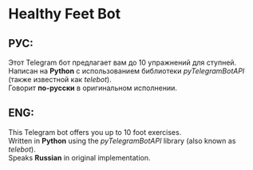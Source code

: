 # Healthy Feet Bot
## РУС:
Этот Telegram бот предлагает вам до 10 упражнений для ступней.\
Написан на **Python** с использованием библиотеки *pyTelegramBotAPI* (также известной как *telebot*).\
Говорит **по-русски** в оригинальном исполнении.
## ENG:
This Telegram bot offers you up to 10 foot exercises.\
Written in **Python** using the *pyTelegramBotAPI* library (also known as *telebot*).\
Speaks **Russian** in original implementation.
